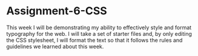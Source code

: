 # Assignment-6-CSS
This week I will be demonstrating my ability to effectively style and format typography for the web. I will take a set of starter files and, by only editing the CSS stylesheet, I will format the text so that it follows the rules and guidelines we learned about this week.
